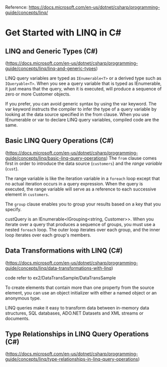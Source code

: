 Reference: https://docs.microsoft.com/en-us/dotnet/csharp/programming-guide/concepts/linq/
# Get Started with LINQ in C#
## LINQ and Generic Types (C#)
(https://docs.microsoft.com/en-us/dotnet/csharp/programming-guide/concepts/linq/linq-and-generic-types)

LINQ query variables are typed as `IEnumerable<T>` or a derived type such as `IQueryable<T>`. When you see a query variable that is typed as IEnumerable<Customer>, it just means that the query, when it is executed, will produce a sequence of zero or more Customer objects.

If you prefer, you can avoid generic syntax by using the var keyword. The var keyword instructs the compiler to infer the type of a query variable by looking at the data source specified in the from clause. When you use IEnumerable<T> or var to declare LINQ query variables, compiled code are the same.
## Basic LINQ Query Operations (C#)
(https://docs.microsoft.com/en-us/dotnet/csharp/programming-guide/concepts/linq/basic-linq-query-operations)
 The `from` clause comes first in order to introduce the data source (`customers`) and the *range variable* (`cust`).
 
The range variable is like the iteration variable in a `foreach` loop except that no actual iteration occurs in a query expression. When the query is executed, the range variable will serve as a reference to each successive element in `customers`. 

The `group` clause enables you to group your results based on a key that you specify. 

custQuery is an IEnumerable<IGrouping<string, Customer>>. When you iterate over a query that produces a sequence of groups, you must use a nested `foreach` loop. The outer loop iterates over each group, and the inner loop iterates over each group's members.
## Data Transformations with LINQ (C#)
(https://docs.microsoft.com/en-us/dotnet/csharp/programming-guide/concepts/linq/data-transformations-with-linq)

code refer to ex2/DataTransSample/DataTransSample

To create elements that contain more than one property from the source element, you can use an object initializer with either a named object or an anonymous type.

LINQ queries make it easy to transform data between in-memory data structures, SQL databases, ADO.NET Datasets and XML streams or documents. 
## Type Relationships in LINQ Query Operations (C#)
(https://docs.microsoft.com/en-us/dotnet/csharp/programming-guide/concepts/linq/type-relationships-in-linq-query-operations)

